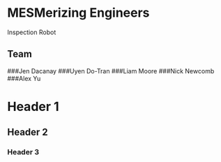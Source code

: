 # MESMerizing Engineers 

Inspection Robot

## Team

###Jen Dacanay
###Uyen Do-Tran
###Liam Moore
###Nick Newcomb
###Alex Yu

# Header 1
## Header 2
### Header 3

